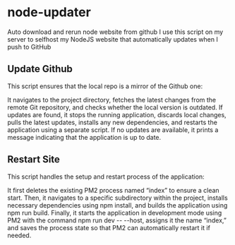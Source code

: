 # node-updater
Auto download and rerun node website from github
I use this script on my server to selfhost my NodeJS website that automatically updates when I push to GitHub

## Update Github
This script ensures that the local repo is a mirror of the Github one:

It navigates to the project directory, fetches the latest changes from the remote Git repository, and checks whether the local version is outdated. If updates are found, it stops the running application, discards local changes, pulls the latest updates, installs any new dependencies, and restarts the application using a separate script. If no updates are available, it prints a message indicating that the application is up to date.

## Restart Site

This script handles the setup and restart process of the application:

It first deletes the existing PM2 process named “index” to ensure a clean start. Then, it navigates to a specific subdirectory within the project, installs necessary dependencies using npm install, and builds the application using npm run build. Finally, it starts the application in development mode using PM2 with the command npm run dev -- --host, assigns it the name “index,” and saves the process state so that PM2 can automatically restart it if needed.
